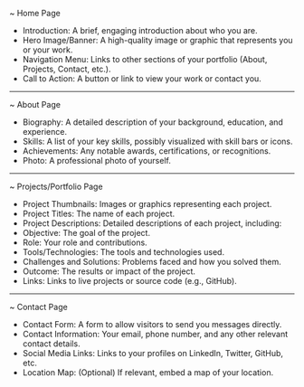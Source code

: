~ Home Page

* Introduction: A brief, engaging introduction about who you are.
* Hero Image/Banner: A high-quality image or graphic that represents you or your work.
* Navigation Menu: Links to other sections of your portfolio (About, Projects, Contact, etc.).
* Call to Action: A button or link to view your work or contact you.

----

~ About Page

* Biography: A detailed description of your background, education, and experience.
* Skills: A list of your key skills, possibly visualized with skill bars or icons.
* Achievements: Any notable awards, certifications, or recognitions.
* Photo: A professional photo of yourself.

----

~ Projects/Portfolio Page

* Project Thumbnails: Images or graphics representing each project.
* Project Titles: The name of each project.
* Project Descriptions: Detailed descriptions of each project, including:
* Objective: The goal of the project.
* Role: Your role and contributions.
* Tools/Technologies: The tools and technologies used.
* Challenges and Solutions: Problems faced and how you solved them.
* Outcome: The results or impact of the project.
* Links: Links to live projects or source code (e.g., GitHub).

----

~ Contact Page

* Contact Form: A form to allow visitors to send you messages directly.
* Contact Information: Your email, phone number, and any other relevant contact details.
* Social Media Links: Links to your profiles on LinkedIn, Twitter, GitHub, etc.
* Location Map: (Optional) If relevant, embed a map of your location.